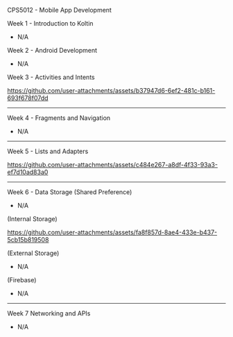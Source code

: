 CPS5012 - Mobile App Development


Week 1 - Introduction to Koltin
- N/A
  
Week 2 - Android Development
- N/A

Week 3 - Activities and Intents

https://github.com/user-attachments/assets/b37947d6-6ef2-481c-b161-693f678f07dd

---

Week 4 - Fragments and Navigation
- N/A
---

Week 5 - Lists and Adapters


https://github.com/user-attachments/assets/c484e267-a8df-4f33-93a3-ef7d10ad83a0


---

Week 6 - Data Storage
(Shared Preference)
- N/A

(Internal Storage)

https://github.com/user-attachments/assets/fa8f857d-8ae4-433e-b437-5cb15b819508

(External Storage)
- N/A

(Firebase)
- N/A

---

Week 7 Networking and APIs

- N/A
